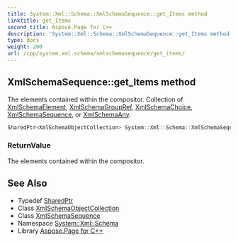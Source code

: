 ```yaml
---
title: System::Xml::Schema::XmlSchemaSequence::get_Items method
linktitle: get_Items
second_title: Aspose.Page for C++
description: 'System::Xml::Schema::XmlSchemaSequence::get_Items method. The elements contained within the compositor. Collection of XmlSchemaElement, XmlSchemaGroupRef, XmlSchemaChoice, XmlSchemaSequence, or XmlSchemaAny in C++.'
type: docs
weight: 200
url: /cpp/system.xml.schema/xmlschemasequence/get_items/
---
```

## XmlSchemaSequence::get_Items method


The elements contained within the compositor. Collection of [XmlSchemaElement](../../xmlschemaelement/), [XmlSchemaGroupRef](../../xmlschemagroupref/), [XmlSchemaChoice](../../xmlschemachoice/), [XmlSchemaSequence](../), or [XmlSchemaAny](../../xmlschemaany/).

```cpp
SharedPtr<XmlSchemaObjectCollection> System::Xml::Schema::XmlSchemaSequence::get_Items() override
```


### ReturnValue

The elements contained within the compositor.

## See Also

* Typedef [SharedPtr](../../../system/sharedptr/)
* Class [XmlSchemaObjectCollection](../../xmlschemaobjectcollection/)
* Class [XmlSchemaSequence](../)
* Namespace [System::Xml::Schema](../../)
* Library [Aspose.Page for C++](../../../)

